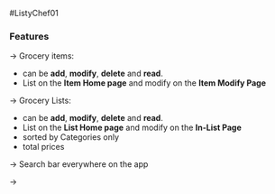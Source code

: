 #ListyChef01 

### Features

-> Grocery items:
- can be **add**, **modify**, **delete** and **read**.
- List on the **Item Home page** and modify on the **Item Modify Page**

-> Grocery Lists:
- can be **add**, **modify**, **delete** and **read**.
- List on the **List Home page** and modify on the **In-List Page**
- sorted by Categories only
- total prices

-> Search bar everywhere on the app

->